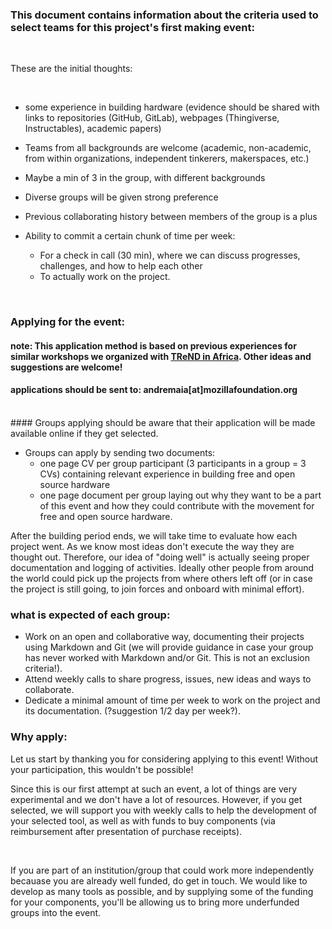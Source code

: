 ### This document contains information about the criteria used to select teams for this project's first making event:

<br>

These are the initial thoughts:

<br>

- some experience in building hardware (evidence should be shared with links to repositories (GitHub, GitLab), webpages (Thingiverse, Instructables), academic papers)
- Teams from all backgrounds are welcome (academic, non-academic, from within organizations, independent tinkerers, makerspaces, etc.)
- Maybe a min of 3 in the group, with different backgrounds
- Diverse groups will be given strong preference
- Previous collaborating history between members of the group is a plus

- Ability to commit a certain chunk of time per week:
  - For a check in call (30 min), where we can discuss progresses, challenges, and how to help each other
  - To actually work on the project.
 
 <br>


### Applying for the event:
#### note: This application method is based on previous experiences for similar workshops we organized with [TReND in Africa](trendinafrica.org). Other ideas and suggestions are welcome!

#### applications should be sent to: andremaia[at]mozillafoundation.org
<br>
#### Groups applying should be aware that their application will be made available online if they get selected.

- Groups can apply by sending two documents:
  - one page CV per group participant (3 participants in a group = 3 CVs) containing relevant experience in building free and open source hardware
  - one page document per group laying out why they want to be a part of this event and how they could contribute with the movement for free and open source hardware.

After the building period ends, we will take time to evaluate how each project went. As we know most ideas don't execute the way they are thought out. Therefore, our idea of "doing well" is actually seeing proper documentation and logging of activities. Ideally other people from around the world could pick up the projects from where others left off (or in case the project is still going, to join forces and onboard with minimal effort).

### what is expected of each group:
- Work on an open and collaborative way, documenting their projects using Markdown and Git (we will provide guidance in case your group has never worked with Markdown and/or Git. This is not an exclusion criteria!).
- Attend weekly calls to share progress, issues, new ideas and ways to collaborate.
- Dedicate a minimal amount of time per week to work on the project and its documentation. (?suggestion 1/2 day per week?).


### Why apply:
Let us start by thanking you for considering applying to this event! Without your participation, this wouldn't be possible!

Since this is our first attempt at such an event, a lot of things are very experimental and we don't have a lot of resources. However, if you get selected, we will support you with weekly calls to help the development of your selected tool, as well as with funds to buy components (via reimbursement after presentation of purchase receipts).

<br>

If you are part of an institution/group that could work more independently becauase you are already well funded, do get in touch. We would like to develop as many tools as possible, and by supplying some of the funding for your components, you'll be allowing us to bring more underfunded groups into the event.


